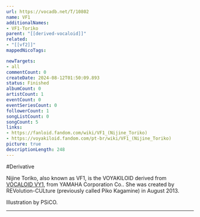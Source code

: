 ```yaml
---
url: https://vocadb.net/T/10802
name: VF1
additionalNames: 
- VF1-Toriko
parent: "[[derived-vocaloid]]"
related:
- "[[vf2]]"
mappedNicoTags:

newTargets:
- all
commentCount: 0
createDate: 2024-08-12T01:50:09.893
status: Finished
albumCount: 0
artistCount: 1
eventCount: 0
eventSeriesCount: 0
followerCount: 1
songListCount: 0
songCount: 5
links: 
- https://fanloid.fandom.com/wiki/VF1_(Nijine_Toriko)
- https://voyakiloid.fandom.com/pt-br/wiki/VF1_(Nijine_Toriko)
picture: true
descriptionLength: 248
---
```


#Derivative

Nijine Toriko, also known as VF1, is the VOYAKILOID derived from [VOCALOID VY1](https://vocadb.net/Ar/117), from YAMAHA Corporation Co.. She was created by REVolution-CULture (previously called Piko Kagamine) in August 2013.

Illustration by PSiCO.

---


